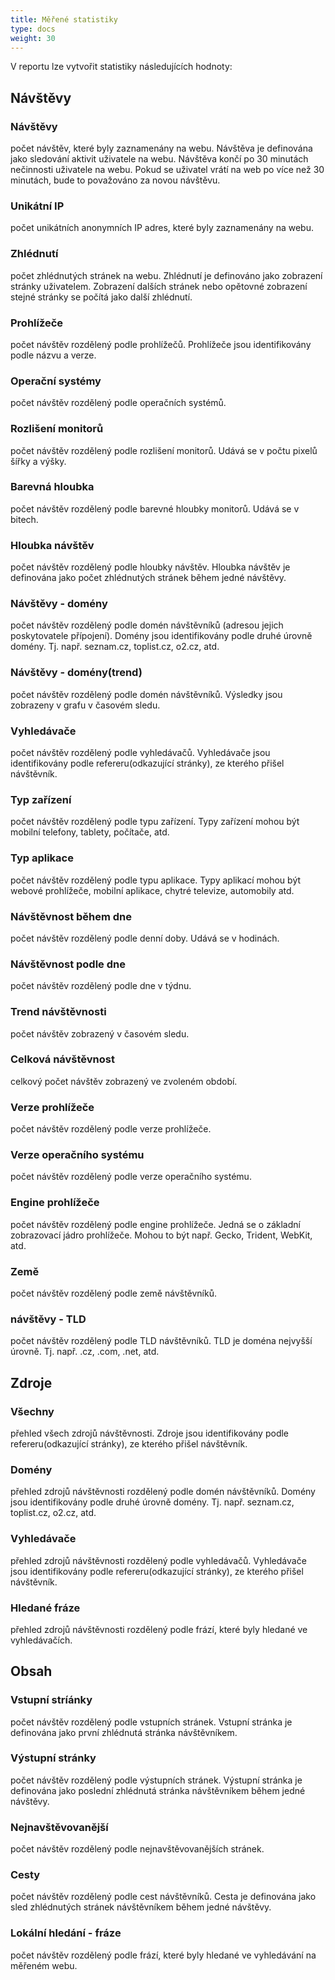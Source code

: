 ```yaml
---
title: Měřené statistiky
type: docs
weight: 30
---
```

V reportu lze vytvořit statistiky následujících hodnoty:

## Návštěvy

### Návštěvy
počet návštěv, které byly zaznamenány na webu. Návštěva je definována jako sledování aktivit uživatele na webu. Návštěva končí po 30 minutách nečinnosti uživatele na webu. Pokud se uživatel vrátí na web po více než 30 minutách, bude to považováno za novou návštěvu.

### Unikátní IP
počet unikátních anonymních IP adres, které byly zaznamenány na webu. 

### Zhlédnutí
počet zhlédnutých stránek na webu. Zhlédnutí je definováno jako zobrazení stránky uživatelem. Zobrazení dalších stránek nebo opětovné zobrazení stejné stránky se počítá jako další zhlédnutí.

### Prohlížeče
počet návštěv rozdělený podle prohlížečů. Prohlížeče jsou identifikovány podle názvu a verze.

### Operační systémy
počet návštěv rozdělený podle operačních systémů.

### Rozlišení monitorů
počet návštěv rozdělený podle rozlišení monitorů. Udává se v počtu pixelů šířky a výšky.

### Barevná hloubka
počet návštěv rozdělený podle barevné hloubky monitorů. Udává se v bitech.

### Hloubka návštěv
počet návštěv rozdělený podle hloubky návštěv. Hloubka návštěv je definována jako počet zhlédnutých stránek během jedné návštěvy.

### Návštěvy - domény
počet návštěv rozdělený podle domén návštěvníků (adresou jejich poskytovatele přípojení). Domény jsou identifikovány podle druhé úrovně domény. Tj. např. seznam.cz, toplist.cz, o2.cz, atd.

### Návštěvy - domény(trend)
počet návštěv rozdělený podle domén návštěvníků. Výsledky jsou zobrazeny v grafu v časovém sledu.

### Vyhledávače
počet návštěv rozdělený podle vyhledávačů. Vyhledávače jsou identifikovány podle refereru(odkazující stránky), ze kterého přišel návštěvník.

### Typ zařízení
počet návštěv rozdělený podle typu zařízení. Typy zařízení mohou být mobilní telefony, tablety, počítače, atd.

### Typ aplikace
počet návštěv rozdělený podle typu aplikace. Typy aplikací mohou být webové prohlížeče, mobilní aplikace, chytré televize, automobily atd.

### Návštěvnost během dne
počet návštěv rozdělený podle denní doby. Udává se v hodinách.

### Návštěvnost podle dne
počet návštěv rozdělený podle dne v týdnu.

### Trend návštěvnosti
počet návštěv zobrazený v časovém sledu.

### Celková návštěvnost
celkový počet návštěv zobrazený ve zvoleném období.

### Verze prohlížeče
počet návštěv rozdělený podle verze prohlížeče.

### Verze operačního systému
počet návštěv rozdělený podle verze operačního systému.

### Engine prohlížeče
počet návštěv rozdělený podle engine prohlížeče. Jedná se o základní zobrazovací jádro prohlížeče. Mohou to být např. Gecko, Trident, WebKit, atd.

### Země
počet návštěv rozdělený podle země návštěvníků.

### návštěvy - TLD
počet návštěv rozdělený podle TLD návštěvníků. TLD je doména nejvyšší úrovně. Tj. např. .cz, .com, .net, atd.

## Zdroje

### Všechny
přehled všech zdrojů návštěvnosti. Zdroje jsou identifikovány podle refereru(odkazující stránky), ze kterého přišel návštěvník.

### Domény
přehled zdrojů návštěvnosti rozdělený podle domén návštěvníků. Domény jsou identifikovány podle druhé úrovně domény. Tj. např. seznam.cz, toplist.cz, o2.cz, atd.

### Vyhledávače
přehled zdrojů návštěvnosti rozdělený podle vyhledávačů. Vyhledávače jsou identifikovány podle refereru(odkazující stránky), ze kterého přišel návštěvník.

### Hledané fráze
přehled zdrojů návštěvnosti rozdělený podle frází, které byly hledané ve vyhledávačích.

## Obsah

### Vstupní stríánky
počet návštěv rozdělený podle vstupních stránek. Vstupní stránka je definována jako první zhlédnutá stránka návštěvníkem.

### Výstupní stránky
počet návštěv rozdělený podle výstupních stránek. Výstupní stránka je definována jako poslední zhlédnutá stránka návštěvníkem během jedné návštěvy.

### Nejnavštěvovanější
počet návštěv rozdělený podle nejnavštěvovanějších stránek.

### Cesty
počet návštěv rozdělený podle cest návštěvníků. Cesta je definována jako sled zhlédnutých stránek návštěvníkem během jedné návštěvy.

### Lokální hledání - fráze
počet návštěv rozdělený podle frází, které byly hledané ve vyhledávání na měřeném webu.
